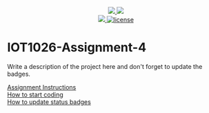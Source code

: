 <p align="center">
	<a href="https://github.com/Nishad7814/IOT1026-Assignment-4/actions/workflows/ci.yml">
    <img src="https://github.com/Nishad7814/IOT1026-Assignment-4/actions/workflows/ci.yml/badge.svg"/>
    </a>
	<a href="https://github.com/Nishad7814/IOT1026-Assignment-4/actions/workflows/formatting.yml">
    <img src="https://github.com/Nishad7814/IOT1026-Assignment-4/actions/workflows/formatting.yml/badge.svg"/>
	<br/>
    <a href="https://codecov.io/gh/Nishad7814/IOT1026-Assignment-4" > 
    <img src="https://codecov.io/gh/Nishad7814/IOT1026-Assignment-4/branch/main/graph/badge.svg?token=JS0857X5JD"/> 
	<img title="MIT License" alt="license" src="https://img.shields.io/badge/license-MIT-informational?style=flat-square">	
    </a>
</p>

# IOT1026-Assignment-4

Write a description of the project here and don't forget to update the badges.  

[Assignment Instructions](docs/instructions.md)  
[How to start coding](docs/how-to-use.md)  
[How to update status badges](docs/how-to-update-badges.md)
